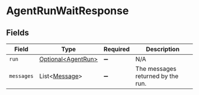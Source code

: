 # AgentRunWaitResponse


## Fields

| Field                                                      | Type                                                       | Required                                                   | Description                                                |
| ---------------------------------------------------------- | ---------------------------------------------------------- | ---------------------------------------------------------- | ---------------------------------------------------------- |
| `run`                                                      | [Optional\<AgentRun>](../../models/components/AgentRun.md) | :heavy_minus_sign:                                         | N/A                                                        |
| `messages`                                                 | List\<[Message](../../models/components/Message.md)>       | :heavy_minus_sign:                                         | The messages returned by the run.                          |